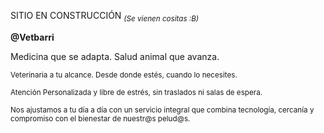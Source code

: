 SITIO EN CONSTRUCCIÓN
<sub>*(Se vienen cositas :B)*</sub>

**@Vetbarri**

Medicina que se adapta. Salud animal que avanza.

<sup>Veterinaria a tu alcance. Desde donde estés, cuando lo necesites.</sup> 

<sup>Atención Personalizada y libre de estrés, sin traslados ni salas de espera.</sup>

<sup>Nos ajustamos a tu día a día con un servicio integral que combina tecnología, cercanía y compromiso con el bienestar de nuestr@s pelud@s.</sup>
